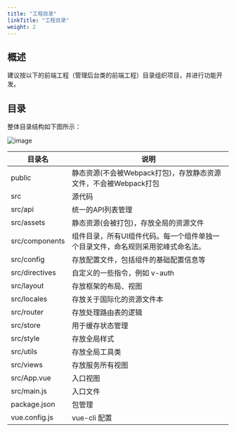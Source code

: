 ```yaml
---
title: "工程目录"
linkTitle: "工程目录"
weight: 2
---
```


## 概述

建议按以下的前端工程（管理后台类的前端工程）目录组织项目，并进行功能开发。

## 目录

整体目录结构如下图所示：

![image](../images/pd.png)

|  目录名   | 说明  |
|  ----  | ----  |
| public	| 静态资源(不会被Webpack打包)，存放静态资源文件，不会被Webpack打包 | 
| src	| 源代码 |
| src/api	| 统一的API列表管理 |
| src/assets	| 静态资源(会被打包)，存放全局的资源文件 |
| src/components	| 组件目录，所有UI组件代码。每一个组件单独一个目录文件，命名规则采用驼峰式命名法。|
| src/config	| 存放配置文件，包括组件的基础配置信息等 |
| src/directives	| 自定义的一些指令，例如 v-auth |
| src/layout	| 存放框架的布局、视图 |
| src/locales	| 存放关于国际化的资源文件本 |
| src/router	| 存放处理路由表的逻辑 |
| src/store	| 用于缓存状态管理 |
| src/style	| 存放全局样式 |
| src/utils	| 存放全局工具类 |
| src/views	| 存放服务所有视图 |
| src/App.vue	| 入口视图 |
| src/main.js	| 入口文件 |
| package.json	| 包管理 |
| vue.config.js	| vue-cli 配置 |
